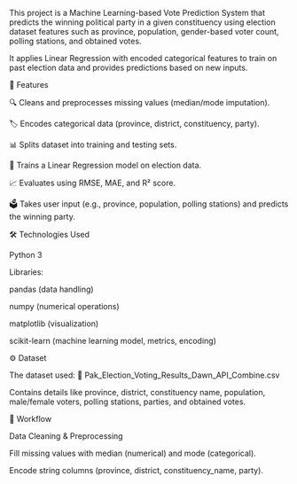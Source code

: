 This project is a Machine Learning-based Vote Prediction System that predicts the winning political party in a given constituency using election dataset features such as province, population, gender-based voter count, polling stations, and obtained votes.

It applies Linear Regression with encoded categorical features to train on past election data and provides predictions based on new inputs.

🚀 Features

🔍 Cleans and preprocesses missing values (median/mode imputation).

🏷️ Encodes categorical data (province, district, constituency, party).

📊 Splits dataset into training and testing sets.

🤖 Trains a Linear Regression model on election data.

📈 Evaluates using RMSE, MAE, and R² score.

🗳️ Takes user input (e.g., province, population, polling stations) and predicts the winning party.

🛠️ Technologies Used

Python 3

Libraries:

pandas (data handling)

numpy (numerical operations)

matplotlib (visualization)

scikit-learn (machine learning model, metrics, encoding)

⚙️ Dataset

The dataset used:
📂 Pak_Election_Voting_Results_Dawn_API_Combine.csv

Contains details like province, district, constituency name, population, male/female voters, polling stations, parties, and obtained votes.

📌 Workflow

Data Cleaning & Preprocessing

Fill missing values with median (numerical) and mode (categorical).

Encode string columns (province, district, constituency_name, party).
